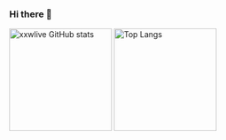 ### Hi there 👋

<img src="https://github-readme-stats.vercel.app/api?username=xxwlive&theme=buefy&show_icons=true&count_private=true&include_all_commits=true&role=OWNER,ORGANIZATION_MEMBER,COLLABORATOR" alt="xxwlive GitHub stats" height="185px" /> <img src="https://github-readme-stats.vercel.app/api/top-langs/?username=xxwlive&layout=compact&langs_count=8&theme=buefy&role=OWNER,COLLABORATOR" alt="Top Langs" height="185px" />
